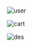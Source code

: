 ![user](https://github.com/user-attachments/assets/4a19444e-475e-4290-aabd-08846a0c67c6)

![cart](https://github.com/user-attachments/assets/a9f90cda-e150-40e2-b56b-ff5403f6ab51)

![des](https://github.com/user-attachments/assets/1d74fb36-f2a2-45bf-bf9e-906fb9632c9e)
